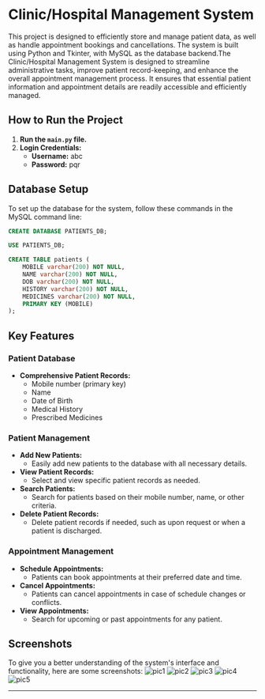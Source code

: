 # Clinic/Hospital Management System

 This project is designed to efficiently store and manage patient data, as well as handle appointment bookings and cancellations. The system is built using Python and Tkinter, with MySQL as the database backend.The Clinic/Hospital Management System is designed to streamline administrative tasks, improve patient record-keeping, and enhance the overall appointment management process. It ensures that essential patient information and appointment details are readily accessible and efficiently managed.

## How to Run the Project

1. **Run the `main.py` file.**
2. **Login Credentials:**
   - **Username:** abc
   - **Password:** pqr

## Database Setup

To set up the database for the system, follow these commands in the MySQL command line:

```sql
CREATE DATABASE PATIENTS_DB;

USE PATIENTS_DB;

CREATE TABLE patients (
    MOBILE varchar(200) NOT NULL,
    NAME varchar(200) NOT NULL,
    DOB varchar(200) NOT NULL,
    HISTORY varchar(200) NOT NULL,
    MEDICINES varchar(200) NOT NULL,
    PRIMARY KEY (MOBILE)
);
```

## Key Features

### Patient Database
- **Comprehensive Patient Records:**
  - Mobile number (primary key)
  - Name
  - Date of Birth
  - Medical History
  - Prescribed Medicines

### Patient Management
- **Add New Patients:**
  - Easily add new patients to the database with all necessary details.
- **View Patient Records:**
  - Select and view specific patient records as needed.
- **Search Patients:**
  - Search for patients based on their mobile number, name, or other criteria.
- **Delete Patient Records:**
  - Delete patient records if needed, such as upon request or when a patient is discharged.

### Appointment Management
- **Schedule Appointments:**
  - Patients can book appointments at their preferred date and time.
- **Cancel Appointments:**
  - Patients can cancel appointments in case of schedule changes or conflicts.
- **View Appointments:**
  - Search for upcoming or past appointments for any patient.

## Screenshots

To give you a better understanding of the system's interface and functionality, here are some screenshots:
![pic1](https://github.com/Priyanka-2468/Clinic_Management_Sysytem/assets/103355189/c38f45ce-2ed1-46c0-a9e9-92ab0e3cabfb)
![pic2](https://github.com/Priyanka-2468/Clinic_Management_Sysytem/assets/103355189/2a32910f-0cd9-47b2-a534-45745abcef91)
![pic3](https://github.com/Priyanka-2468/Clinic_Management_Sysytem/assets/103355189/8af70635-6639-476c-b248-7291cd3a2feb)
![pic4](https://github.com/Priyanka-2468/Clinic_Management_Sysytem/assets/103355189/e46035be-1d72-4f94-b29f-fa6f75c95c4e)
![pic5](https://github.com/Priyanka-2468/Clinic_Management_Sysytem/assets/103355189/c7330d1b-7d35-4c98-9761-7afa90ee6072)






---


